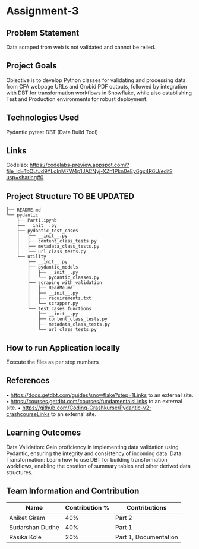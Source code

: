 # Assignment-3

## Problem Statement
Data scraped from web is not validated and cannot be relied.

## Project Goals
Objective is to develop Python classes for validating and processing data from CFA webpage URLs and Grobid PDF outputs, followed by integration with DBT for transformation workflows in Snowflake, while also establishing Test and Production environments for robust deployment.

## Technologies Used
Pydantic
pytest
DBT (Data Build Tool)
    
## Links
Codelab: https://codelabs-preview.appspot.com/?file_id=1bOLtJd9YLoInM7W4p1JACNyj-XZh1Pkn0eEy6gx4R6U/edit?usp=sharing#0


## Project Structure TO BE UPDATED
```
├── README.md
└── pydantic
    ├── Part1.ipynb
    ├── __init__.py
    ├── pydantic_test_cases
    │   ├── __init__.py
    │   ├── content_class_tests.py
    │   ├── metadata_class_tests.py
    │   └── url_class_tests.py
    └── utility
        ├── __init__.py
        ├── pydantic_models
        │   ├── __init__.py
        │   └── pydantic_classes.py
        ├── scraping_with_validation
        │   ├── ReadMe.md
        │   ├── __init__.py
        │   ├── requirements.txt
        │   └── scrapper.py
        └── test_cases_functions
            ├── __init__.py
            ├── content_class_tests.py
            ├── metadata_class_tests.py
            └── url_class_tests.py
```


## How to run Application locally

Execute the files as per step numbers

## References
•	https://docs.getdbt.com/guides/snowflake?step=1Links to an external site.
•	https://courses.getdbt.com/courses/fundamentalsLinks to an external site.
•	https://github.com/Coding-Crashkurse/Pydantic-v2-crashcourseLinks to an external site.

     
## Learning Outcomes
Data Validation: Gain proficiency in implementing data validation using Pydantic, ensuring the integrity and consistency of incoming data.
Data Transformation: Learn how to use DBT for building transformation workflows, enabling the creation of summary tables and other derived data structures.

## Team Information and Contribution 

Name | Contribution %| Contributions |
--- |--- | --- |
Aniket Giram    | 40% |Part 2 |
Sudarshan Dudhe | 40% |Part 1 |
Rasika Kole     | 20% |Part 1, Documentation |
